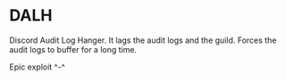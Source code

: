 # DALH
Discord Audit Log Hanger. It lags the audit logs and the guild. Forces the audit logs to buffer for a long time. 

Epic exploit ^-^
